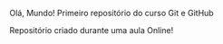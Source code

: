  Olá, Mundo!
 Primeiro repositório do curso Git e GitHub

Repositório criado durante uma aula Online!
